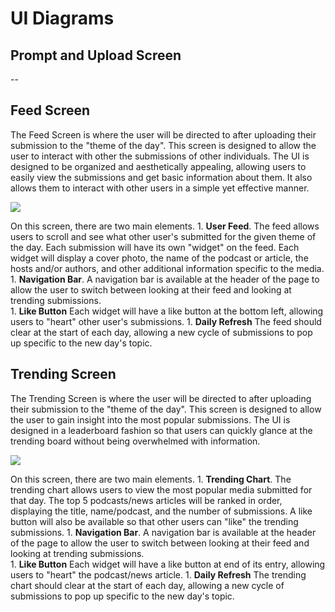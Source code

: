 # UI Diagrams 

## Prompt and Upload Screen
-- 

## Feed Screen
The Feed Screen is where the user will be directed to after uploading their submission to the "theme of the day". This screen is designed to allow the user to interact with other the submissions of other individuals. The UI is designed to be organized and aesthetically appealing, allowing users to easily view the submissions and get basic information about them. It also allows them to interact with other users in a simple yet effective manner. 

![](./ui-images/feed)

On this screen, there are two main elements. 
    1. **User Feed**. The feed allows users to scroll and see what other user's submitted for the given theme of the day. Each submission will have its own "widget" on the feed. Each widget will display a cover photo, the name of the podcast or article, the hosts and/or authors, and other additional information specific to the media. 
    1. **Navigation Bar**. A navigation bar is available at the header of the page to allow the user to switch between looking at their feed and looking at trending submissions.  
    1. **Like Button** Each widget will have a like button at the bottom left, allowing users to "heart" other user's submissions. 
    1. **Daily Refresh** The feed should clear at the start of each day, allowing a new cycle of submissions to pop up specific to the new day's topic. 


## Trending Screen
The Trending Screen is where the user will be directed to after uploading their submission to the "theme of the day". This screen is designed to allow the user to gain insight into the most popular submissions. The UI is designed in a leaderboard fashion so that users can quickly glance at the trending board without being overwhelmed with information. 

![](./ui-images/trending_chart)

On this screen, there are two main elements. 
    1. **Trending Chart**. The trending chart allows users to view the most popular media submitted for that day. The top 5 podcasts/news articles will be ranked in order, displaying the title, name/podcast, and the number of submissions. A like button will also be available so that other users can "like" the trending submissions. 
    1. **Navigation Bar**. A navigation bar is available at the header of the page to allow the user to switch between looking at their feed and looking at trending submissions.  
    1. **Like Button** Each widget will have a like button at end of its entry, allowing users to "heart" the podcast/news article.
    1. **Daily Refresh** The trending chart should clear at the start of each day, allowing a new cycle of submissions to pop up specific to the new day's topic. 

